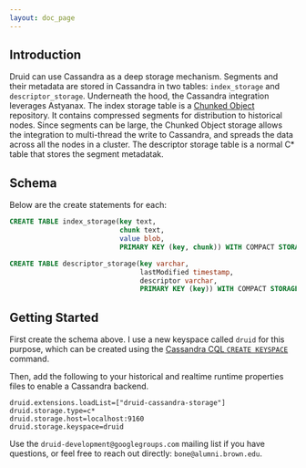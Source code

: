```yaml
---
layout: doc_page
---
```


## Introduction
Druid can use Cassandra as a deep storage mechanism. Segments and their metadata are stored in Cassandra in two tables:
`index_storage` and `descriptor_storage`.  Underneath the hood, the Cassandra integration leverages Astyanax.  The 
index storage table is a [Chunked Object](https://github.com/Netflix/astyanax/wiki/Chunked-Object-Store) repository. It contains
compressed segments for distribution to historical nodes.  Since segments can be large, the Chunked Object storage allows the integration to multi-thread
the write to Cassandra, and spreads the data across all the nodes in a cluster.  The descriptor storage table is a normal C* table that 
stores the segment metadatak.  

## Schema
Below are the create statements for each:

```sql
CREATE TABLE index_storage(key text,
                           chunk text,
                           value blob,
                           PRIMARY KEY (key, chunk)) WITH COMPACT STORAGE;

CREATE TABLE descriptor_storage(key varchar,
                                lastModified timestamp,
                                descriptor varchar,
                                PRIMARY KEY (key)) WITH COMPACT STORAGE;
```

## Getting Started
First create the schema above. I use a new keyspace called `druid` for this purpose, which can be created using the
[Cassandra CQL `CREATE KEYSPACE`](http://www.datastax.com/documentation/cql/3.1/cql/cql_reference/create_keyspace_r.html) command.

Then, add the following to your historical and realtime runtime properties files to enable a Cassandra backend.

```properties
druid.extensions.loadList=["druid-cassandra-storage"]
druid.storage.type=c*
druid.storage.host=localhost:9160
druid.storage.keyspace=druid
```

Use the `druid-development@googlegroups.com` mailing list if you have questions,
or feel free to reach out directly: `bone@alumni.brown.edu`.


